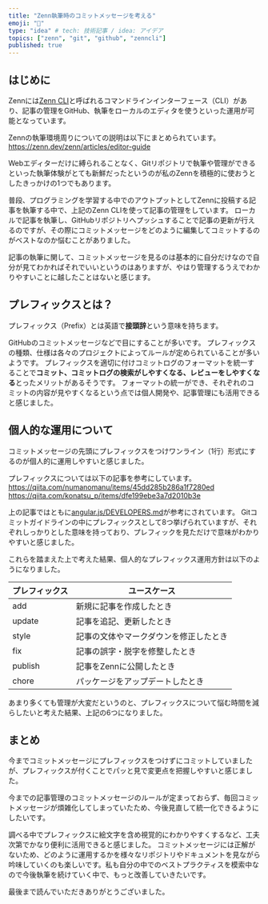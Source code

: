 ```yaml
---
title: "Zenn執筆時のコミットメッセージを考える"
emoji: "📝"
type: "idea" # tech: 技術記事 / idea: アイデア
topics: ["zenn", "git", "github", "zenncli"]
published: true
---
```


## はじめに

Zennには[Zenn CLI](https://zenn.dev/zenn/articles/install-zenn-cli)と呼ばれるコマンドラインインターフェース（CLI）があり、記事の管理をGitHub、執筆をローカルのエディタを使うといった運用が可能となっています。

Zennの執筆環境周りについての説明は以下にまとめられています。
https://zenn.dev/zenn/articles/editor-guide

Webエディターだけに縛られることなく、Gitリポジトリで執筆や管理ができるといった執筆体験がとても新鮮だったというのが私のZennを積極的に使おうとしたきっかけの1つでもあります。

普段、プログラミングを学習する中でのアウトプットとしてZennに投稿する記事を執筆する中で、上記のZenn CLIを使って記事の管理をしています。
ローカルで記事を執筆し、GitHubリポジトリへプッシュすることで記事の更新が行えるのですが、その際にコミットメッセージをどのように編集してコミットするのがベストなのか悩むことがありました。

記事の執筆に関して、コミットメッセージを見るのは基本的に自分だけなので自分が見てわかればそれでいいというのはありますが、やはり管理するうえでわかりやすいことに越したことはないと感じます。

## プレフィックスとは？

プレフィックス（Prefix）とは英語で**接頭辞**という意味を持ちます。

GitHubのコミットメッセージなどで目にすることが多いです。
プレフィックスの種類、仕様は各々のプロジェクトによってルールが定められていることが多いようです。
プレフィックスを適切に付けコミットログのフォーマットを統一することで**コミット、コミットログの検索がしやすくなる、レビューをしやすくなる**とったメリットがあるそうです。
フォーマットの統一ができ、それぞれのコミットの内容が見やすくなるという点では個人開発や、記事管理にも活用できると感じました。

## 個人的な運用について

コミットメッセージの先頭にプレフィックスをつけワンライン（1行）形式にするのが個人的に運用しやすいと感じました。

プレフィックスについては以下の記事を参考にしています。
https://qiita.com/numanomanu/items/45dd285b286a1f7280ed
https://qiita.com/konatsu_p/items/dfe199ebe3a7d2010b3e

上の記事ではともに[angular.js/DEVELOPERS.md](https://github.com/angular/angular.js/blob/master/DEVELOPERS.md#type)が参考にされています。
Gitコミットガイドラインの中にプレフィックスとして8つ挙げられていますが、それぞれしっかりとした意味を持っており、プレフィックを見ただけで意味がわかりやすいと感じました。

これらを踏まえた上で考えた結果、個人的なプレフィックス運用方針は以下のようになりました。

| プレフィックス | ユースケース |
| ------------ | ---------- |
| add | 新規に記事を作成したとき |
| update | 記事を追記、更新したとき |
| style | 記事の文体やマークダウンを修正したとき |
| fix | 記事の誤字・脱字を修整したとき |
| publish | 記事をZennに公開したとき |
| chore | パッケージをアップデートしたとき |

あまり多くても管理が大変だというのと、プレフィックスについて悩む時間を減らしたいと考えた結果、上記の6つになりました。

## まとめ

今までコミットメッセージにプレフィックスをつけずにコミットしていましたが、プレフィックスが付くことでパッと見で変更点を把握しやすいと感じました。

今までの記事管理のコミットメッセージのルールが定まっておらず、毎回コミットメッセージが煩雑化してしまっていたため、今後見直して統一化できるようにしたいです。

調べる中でプレフィックスに絵文字を含め視覚的にわかりやすくするなど、工夫次第でかなり便利に活用できると感じました。
コミットメッセージには正解がないため、どのように運用するかを様々なリポジトリやドキュメントを見ながら吟味していくのも楽しいです。私も自分の中でのベストプラクティスを模索中なので今後執筆を続けていく中で、もっと改善していきたいです。

最後まで読んでいただきありがとうございました。
